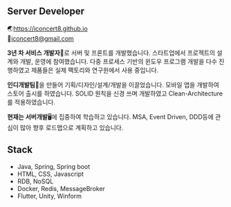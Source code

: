 ## Server Developer
🌏https://iconcert8.github.io  
📧iconcert8@gmail.com

**3년 차 서비스 개발자**👷로 서버 및 프론트를 개발했습니다. 스타트업에서 프로젝트의 설계와 개발, 운영에 참여했습니다. 
다중 프로세스 기반의 윈도우 프로그램 개발을 다수 진행하였고 제품들은 실제 팩토리와 연구원에서 사용 중입니다.

**인디개발팀**🏢을 만들어 기획/디자인/설계/개발을 이끌었습니다. 
모바일 앱을 개발하여 스토어 출시를 하였습니다. SOLID 원칙을 신경 쓰며 개발하였고 Clean-Architecture를 적용하였습니다. 

**현재는 서버개발**🖥️에 집중하여 학습하고 있습니다. MSA, Event Driven, DDD등에 관심이 많아 향후 로드맵으로 계획하고 있습니다.

## Stack
- Java, Spring, Spring boot
- HTML, CSS, Javascript
- RDB, NoSQL
- Docker, Redis, MessageBroker
- Flutter, Unity, Winform 

<!--
**iconcert8/iconcert8** is a ✨ _special_ ✨ repository because its `README.md` (this file) appears on your GitHub profile.

Here are some ideas to get you started:

- 🔭 I’m currently working on ...
- 🌱 I’m currently learning ...
- 👯 I’m looking to collaborate on ...
- 🤔 I’m looking for help with ...
- 💬 Ask me about ...
- 📫 How to reach me: ...
- 😄 Pronouns: ...
- ⚡ Fun fact: ...
-->
